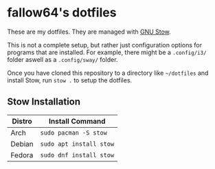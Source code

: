 # fallow64's dotfiles

These are my dotfiles. They are managed with [GNU Stow](https://www.gnu.org/software/stow/).

This is not a complete setup, but rather just configuration options for programs that are installed.
For example, there might be a `.config/i3/` folder aswell as a `.config/sway/` folder.

Once you have cloned this repository to a directory like `~/dotfiles` and install Stow,
run `stow .` to setup the dotfiles.

## Stow Installation

| Distro | Install Command         |
|--------|-------------------------|
| Arch   | `sudo pacman -S stow`   |
| Debian | `sudo apt install stow` |
| Fedora | `sudo dnf install stow` |
